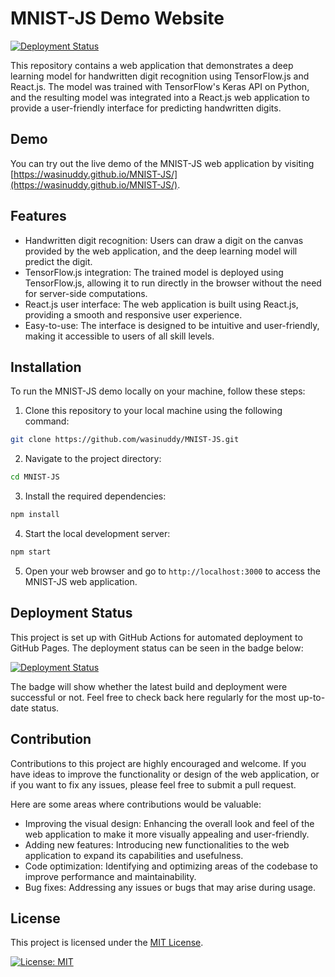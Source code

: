 # MNIST-JS Demo Website

[![Deployment Status](https://github.com/wasinuddy/MNIST-JS/actions/workflows/deploy.yml/badge.svg)](https://github.com/wasinuddy/MNIST-JS/actions/workflows/deploy.yml)


This repository contains a web application that demonstrates a deep learning model for handwritten digit recognition using TensorFlow.js and React.js. The model was trained with TensorFlow's Keras API on Python, and the resulting model was integrated into a React.js web application to provide a user-friendly interface for predicting handwritten digits.

## Demo

You can try out the live demo of the MNIST-JS web application by visiting [https://wasinuddy.github.io/MNIST-JS/](https://wasinuddy.github.io/MNIST-JS/).

## Features

- Handwritten digit recognition: Users can draw a digit on the canvas provided by the web application, and the deep learning model will predict the digit.
- TensorFlow.js integration: The trained model is deployed using TensorFlow.js, allowing it to run directly in the browser without the need for server-side computations.
- React.js user interface: The web application is built using React.js, providing a smooth and responsive user experience.
- Easy-to-use: The interface is designed to be intuitive and user-friendly, making it accessible to users of all skill levels.

## Installation

To run the MNIST-JS demo locally on your machine, follow these steps:

1. Clone this repository to your local machine using the following command:

```bash
git clone https://github.com/wasinuddy/MNIST-JS.git
```

2. Navigate to the project directory:

```bash
cd MNIST-JS
```

3. Install the required dependencies:

```bash
npm install
```

4. Start the local development server:

```bash
npm start
```

5. Open your web browser and go to `http://localhost:3000` to access the MNIST-JS web application.

## Deployment Status

This project is set up with GitHub Actions for automated deployment to GitHub Pages. The deployment status can be seen in the badge below:

[![Deployment Status](https://github.com/wasinuddy/MNIST-JS/actions/workflows/deploy.yml/badge.svg)](https://github.com/wasinuddy/MNIST-JS/actions/workflows/deploy.yml)

The badge will show whether the latest build and deployment were successful or not. Feel free to check back here regularly for the most up-to-date status.

## Contribution

Contributions to this project are highly encouraged and welcome. If you have ideas to improve the functionality or design of the web application, or if you want to fix any issues, please feel free to submit a pull request.

Here are some areas where contributions would be valuable:

- Improving the visual design: Enhancing the overall look and feel of the web application to make it more visually appealing and user-friendly.
- Adding new features: Introducing new functionalities to the web application to expand its capabilities and usefulness.
- Code optimization: Identifying and optimizing areas of the codebase to improve performance and maintainability.
- Bug fixes: Addressing any issues or bugs that may arise during usage.


## License

This project is licensed under the [MIT License](LICENSE).

[![License: MIT](https://img.shields.io/badge/License-MIT-yellow.svg)](https://opensource.org/licenses/MIT)

